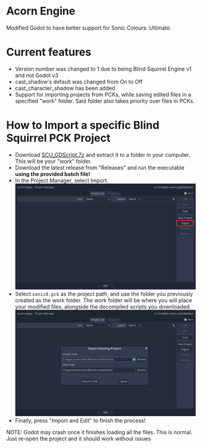 
# Acorn Engine
Modified Godot to have better support for Sonic Colours: Ultimate.

# Current features
- Version number was changed to 1 due to being Blind Squirrel Engine v1 and not Godot v3
- cast_shadow's default was changed from On to Off
- cast_character_shadow has been added
- Support for importing projects from PCKs, while saving edited files in a specified "work" folder. Said folder also takes priority over files in PCKs.

# How to Import a specific Blind Squirrel PCK Project
- Download [SCU_GDScript.7z](https://github.com/hedge-dev/godot-bse/releases/download/acorn-1.1.1/SCU_GDScript.7z) and extract it to a folder in your computer. This will be your "work" folder.
- Download the latest release from "Releases" and run the executable **using the provided batch file!**
- In the Project Manager, select Import.
![](./.github/readme-images/import.png)
- Select `sonic0.pck` as the project path, and use the folder you previously created as the work folder. The work folder will be where you will place your modified files, alongside the decompiled scripts you downloaded.
![](./.github/readme-images/work.png)
- Finally, press "Import and Edit" to finish the process!

NOTE: Godot may crash once it finishes loading all the files. This is normal. Just re-open the project and it should work without issues